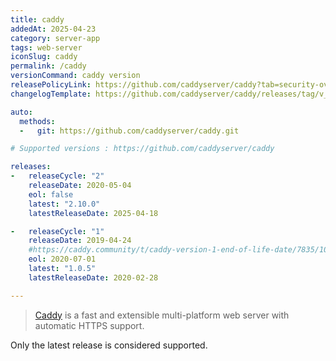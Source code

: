 ```yaml
---
title: caddy
addedAt: 2025-04-23
category: server-app
tags: web-server
iconSlug: caddy
permalink: /caddy
versionCommand: caddy version
releasePolicyLink: https://github.com/caddyserver/caddy?tab=security-ov-file
changelogTemplate: https://github.com/caddyserver/caddy/releases/tag/v__LATEST__

auto:
  methods:
  -   git: https://github.com/caddyserver/caddy.git

# Supported versions : https://github.com/caddyserver/caddy

releases:
-   releaseCycle: "2"
    releaseDate: 2020-05-04
    eol: false
    latest: "2.10.0"
    latestReleaseDate: 2025-04-18

-   releaseCycle: "1"
    releaseDate: 2019-04-24
    #https://caddy.community/t/caddy-version-1-end-of-life-date/7835/10
    eol: 2020-07-01
    latest: "1.0.5"
    latestReleaseDate: 2020-02-28

---
```


> [Caddy](https://caddyserver.com/) is a fast and extensible multi-platform web
> server with automatic HTTPS support.

Only the latest release is considered supported.
